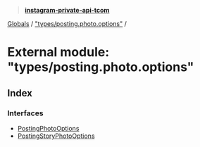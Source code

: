 > **[instagram-private-api-tcom](../README.md)**

[Globals](../README.md) / ["types/posting.photo.options"](_types_posting_photo_options_.md) /

# External module: "types/posting.photo.options"

## Index

### Interfaces

* [PostingPhotoOptions](../interfaces/_types_posting_photo_options_.postingphotooptions.md)
* [PostingStoryPhotoOptions](../interfaces/_types_posting_photo_options_.postingstoryphotooptions.md)